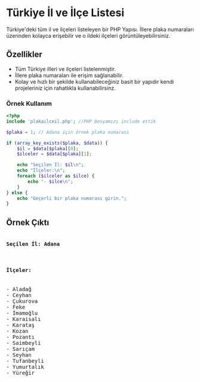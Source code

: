 # Türkiye İl ve İlçe Listesi

Türkiye'deki tüm il ve ilçeleri listeleyen bir PHP Yapısı. İllere plaka numaraları üzerinden kolayca erişebilir ve o ildeki ilçeleri görüntüleyebilirsiniz.

## Özellikler

- Tüm Türkiye illeri ve ilçeleri listelenmiştir.
- İllere plaka numaraları ile erişim sağlanabilir.
- Kolay ve hızlı bir şekilde kullanabileceğiniz basit bir yapıdır kendi projeleriniz için rahatlıkla kullanabilirsinz.

### Örnek Kullanım

```php
<?php
include 'plakailceil.php'; //PHP Dosyamızı include ettik

$plaka = 1; // Adana için örnek plaka numarası

if (array_key_exists($plaka, $data)) {
    $il = $data[$plaka][0];
    $ilceler = $data[$plaka][1];

    echo "Seçilen İl: $il\n";
    echo "İlçeler:\n";
    foreach ($ilceler as $ilce) {
        echo "- $ilce\n";
    }
} else {
    echo "Geçerli bir plaka numarası girin.";
}
```

<h2>Örnek Çıktı</h2>
<pre>
<h4>Seçilen İl: Adana </h4>
<h4>İlçeler:</h4> 
- Aladağ
- Ceyhan
- Çukurova
- Feke
- İmamoğlu
- Karaisalı
- Karataş
- Kozan
- Pozantı
- Saimbeyli
- Sarıçam
- Seyhan
- Tufanbeyli
- Yumurtalık
- Yüreğir
</pre>

